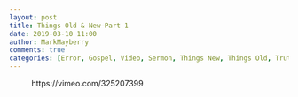 ```yaml
---
layout: post
title: Things Old & New—Part 1
date: 2019-03-10 11:00
author: MarkMayberry
comments: true
categories: [Error, Gospel, Video, Sermon, Things New, Things Old, Truth]
---
```

<!-- wp:core-embed/vimeo {"url":"https://vimeo.com/325207399","type":"video","providerNameSlug":"vimeo","className":"wp-embed-aspect-4-3 wp-has-aspect-ratio"} -->
<figure class="wp-block-embed-vimeo wp-block-embed is-type-video is-provider-vimeo wp-embed-aspect-4-3 wp-has-aspect-ratio"><div class="wp-block-embed__wrapper">
https://vimeo.com/325207399
</div></figure>
<!-- /wp:core-embed/vimeo -->
